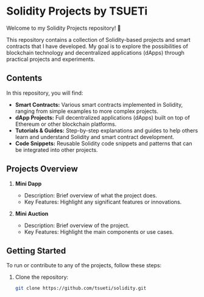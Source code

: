 # Solidity Projects by TSUETi

Welcome to my Solidity Projects repository! 🚀

This repository contains a collection of Solidity-based projects and smart contracts that I have developed. My goal is to explore the possibilities of blockchain technology and decentralized applications (dApps) through practical projects and experiments.

## Contents

In this repository, you will find:

- **Smart Contracts:** Various smart contracts implemented in Solidity, ranging from simple examples to more complex projects.
- **dApp Projects:** Full decentralized applications (dApps) built on top of Ethereum or other blockchain platforms.
- **Tutorials & Guides:** Step-by-step explanations and guides to help others learn and understand Solidity and smart contract development.
- **Code Snippets:** Reusable Solidity code snippets and patterns that can be integrated into other projects.

## Projects Overview

1. **Mini Dapp**
   - Description: Brief overview of what the project does.
   - Key Features: Highlight any significant features or innovations.

2. **Mini Auction**
   - Description: Brief overview of the project.
   - Key Features: Highlight the main components or use cases.

## Getting Started

To run or contribute to any of the projects, follow these steps:

1. Clone the repository:
   ```bash
   git clone https://github.com/tsueti/solidity.git
